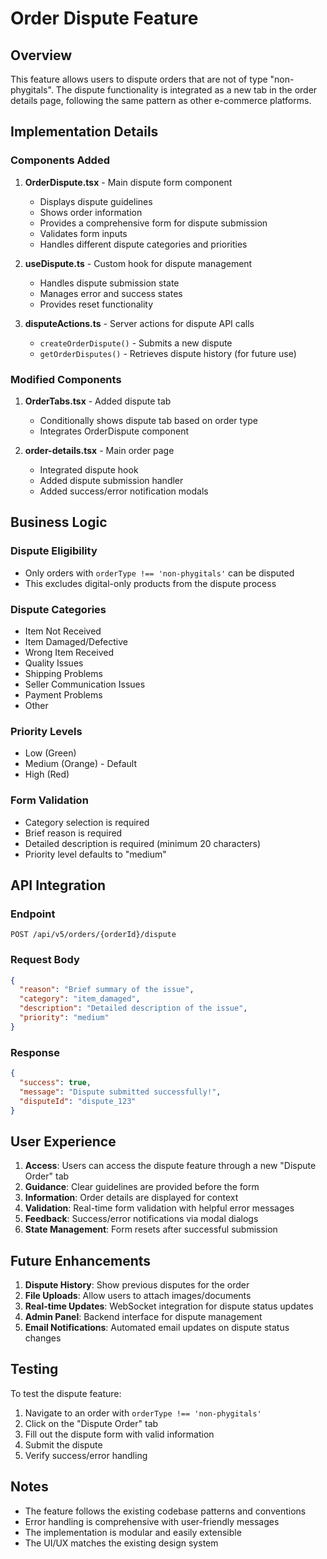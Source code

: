 # Order Dispute Feature

## Overview
This feature allows users to dispute orders that are not of type "non-phygitals". The dispute functionality is integrated as a new tab in the order details page, following the same pattern as other e-commerce platforms.

## Implementation Details

### Components Added

1. **OrderDispute.tsx** - Main dispute form component
   - Displays dispute guidelines
   - Shows order information
   - Provides a comprehensive form for dispute submission
   - Validates form inputs
   - Handles different dispute categories and priorities

2. **useDispute.ts** - Custom hook for dispute management
   - Handles dispute submission state
   - Manages error and success states
   - Provides reset functionality

3. **disputeActions.ts** - Server actions for dispute API calls
   - `createOrderDispute()` - Submits a new dispute
   - `getOrderDisputes()` - Retrieves dispute history (for future use)

### Modified Components

1. **OrderTabs.tsx** - Added dispute tab
   - Conditionally shows dispute tab based on order type
   - Integrates OrderDispute component

2. **order-details.tsx** - Main order page
   - Integrated dispute hook
   - Added dispute submission handler
   - Added success/error notification modals

## Business Logic

### Dispute Eligibility
- Only orders with `orderType !== 'non-phygitals'` can be disputed
- This excludes digital-only products from the dispute process

### Dispute Categories
- Item Not Received
- Item Damaged/Defective
- Wrong Item Received
- Quality Issues
- Shipping Problems
- Seller Communication Issues
- Payment Problems
- Other

### Priority Levels
- Low (Green)
- Medium (Orange) - Default
- High (Red)

### Form Validation
- Category selection is required
- Brief reason is required
- Detailed description is required (minimum 20 characters)
- Priority level defaults to "medium"

## API Integration

### Endpoint
```
POST /api/v5/orders/{orderId}/dispute
```

### Request Body
```json
{
  "reason": "Brief summary of the issue",
  "category": "item_damaged",
  "description": "Detailed description of the issue",
  "priority": "medium"
}
```

### Response
```json
{
  "success": true,
  "message": "Dispute submitted successfully!",
  "disputeId": "dispute_123"
}
```

## User Experience

1. **Access**: Users can access the dispute feature through a new "Dispute Order" tab
2. **Guidance**: Clear guidelines are provided before the form
3. **Information**: Order details are displayed for context
4. **Validation**: Real-time form validation with helpful error messages
5. **Feedback**: Success/error notifications via modal dialogs
6. **State Management**: Form resets after successful submission

## Future Enhancements

1. **Dispute History**: Show previous disputes for the order
2. **File Uploads**: Allow users to attach images/documents
3. **Real-time Updates**: WebSocket integration for dispute status updates
4. **Admin Panel**: Backend interface for dispute management
5. **Email Notifications**: Automated email updates on dispute status changes

## Testing

To test the dispute feature:

1. Navigate to an order with `orderType !== 'non-phygitals'`
2. Click on the "Dispute Order" tab
3. Fill out the dispute form with valid information
4. Submit the dispute
5. Verify success/error handling

## Notes

- The feature follows the existing codebase patterns and conventions
- Error handling is comprehensive with user-friendly messages
- The implementation is modular and easily extensible
- The UI/UX matches the existing design system
